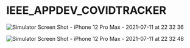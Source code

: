 # IEEE_APPDEV_COVIDTRACKER


![Simulator Screen Shot - iPhone 12 Pro Max - 2021-07-11 at 22 32 36](https://user-images.githubusercontent.com/75842497/125206144-3fa11500-e2a3-11eb-9a02-33725aa15c0c.png)

![Simulator Screen Shot - iPhone 12 Pro Max - 2021-07-11 at 22 32 48](https://user-images.githubusercontent.com/75842497/125206388-a96dee80-e2a4-11eb-9174-f2d6a9fc1e8d.png)
